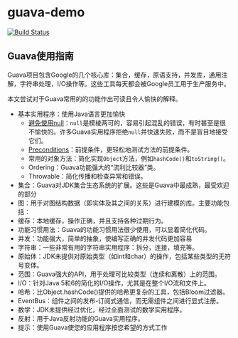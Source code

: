 # guava-demo

[![Build Status](https://travis-ci.org/GuJun1990/guava-demo.svg?branch=master)](https://travis-ci.org/GuJun1990/guava-demo)

## Guava使用指南
Guava项目包含Google的几个核心库：集合，缓存，原语支持，并发库，通用注解，字符串处理，I/O操作等。这些工具每天都会被Google员工用于生产服务中。

本文尝试对于Guava常用的的功能作出可读且令人愉快的解释。

* 基本实用程序：使用Java语言更加愉快
    * [避免使用null](https://github.com/GuJun1990/guava-demo/tree/master/src/main/java/com/example/guava/optional)：`null`是模棱两可的，容易引起混乱的错误，有时甚至是很不愉快的。许多Guava实用程序拒绝`null`并快速失败，而不是盲目地接受它们。
    * [Preconditions](https://github.com/GuJun1990/guava-demo/tree/master/src/main/java/com/example/guava/preconditions)：前提条件，更轻松地测试方法的前提条件。
    * 常用的对象方法：简化实现`Object`方法，例如`hashCode()`和`toString()`。
    * Ordering：Guava功能强大的“流利比较器”类。
    * Throwable：简化传播和检查异常和错误。
* 集合：Guava对JDK集合生态系统的扩展。这些是Guava中最成熟，最受欢迎的部分
* 图：用于对图结构数据（即实体及其之间的关系）进行建模的库。主要功能包括：
* 缓存：本地缓存，操作正确，并且支持各种过期行为。
* 功能习惯用法：Guava的功能习惯用法很少使用，可以显着简化代码。
* 并发：功能强大，简单的抽象，使编写正确的并发代码更加容易
* 字符串：一些非常有用的字符串实用程序：拆分，连接，填充等。
* 原始体：JDK未提供对原始类型（如int和char）的操作，包括某些类型的无符号变体。
* 范围：Guava强大的API，用于处理可比较类型（连续和离散）上的范围。
* I/O：针对Java 5和6的简化的I/O操作，尤其是在整个I/O流和文件上。
* 哈希：比Object.hashCode()提供的哈希更复杂的工具，包括Bloom过滤器。
* EventBus：组件之间的发布-订阅式通信，而无需组件之间进行显式注册。
* 数学：JDK未提供经过优化，经过全面测试的数学实用程序。
* 反射：用于Java反射功能的Guava实用程序。
* 提示：使用Guava使您的应用程序按您希望的方式工作

